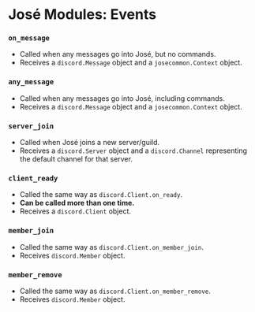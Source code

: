 # José Modules: Events

### `on_message`
 * Called when any messages go into José, but no commands.
 * Receives a `discord.Message` object and a `josecommon.Context` object.

### `any_message`
 * Called when any messages go into José, including commands.
 * Receives a `discord.Message` object and a `josecommon.Context` object.

### `server_join`
 * Called when José joins a new server/guild.
 * Receives a `discord.Server` object and a `discord.Channel` representing the default channel for that server.

### `client_ready`
 * Called the same way as `discord.Client.on_ready`.
 * **Can be called more than one time.**
 * Receives a `discord.Client` object.

### `member_join`
 * Called the same way as `discord.Client.on_member_join`.
 * Receives `discord.Member` object.

### `member_remove`
 * Called the same way as `discord.Client.on_member_remove`.
 * Receives `discord.Member` object.
